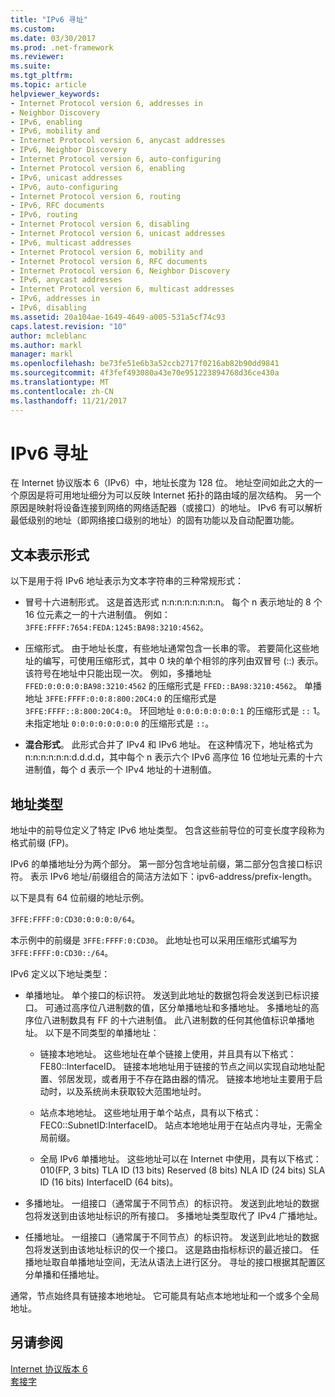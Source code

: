 ```yaml
---
title: "IPv6 寻址"
ms.custom: 
ms.date: 03/30/2017
ms.prod: .net-framework
ms.reviewer: 
ms.suite: 
ms.tgt_pltfrm: 
ms.topic: article
helpviewer_keywords:
- Internet Protocol version 6, addresses in
- Neighbor Discovery
- IPv6, enabling
- IPv6, mobility and
- Internet Protocol version 6, anycast addresses
- IPv6, Neighbor Discovery
- Internet Protocol version 6, auto-configuring
- Internet Protocol version 6, enabling
- IPv6, unicast addresses
- IPv6, auto-configuring
- Internet Protocol version 6, routing
- IPv6, RFC documents
- IPv6, routing
- Internet Protocol version 6, disabling
- Internet Protocol version 6, unicast addresses
- IPv6, multicast addresses
- Internet Protocol version 6, mobility and
- Internet Protocol version 6, RFC documents
- Internet Protocol version 6, Neighbor Discovery
- IPv6, anycast addresses
- Internet Protocol version 6, multicast addresses
- IPv6, addresses in
- IPv6, disabling
ms.assetid: 20a104ae-1649-4649-a005-531a5cf74c93
caps.latest.revision: "10"
author: mcleblanc
ms.author: markl
manager: markl
ms.openlocfilehash: be73fe51e6b3a52ccb2717f0216ab82b90dd9841
ms.sourcegitcommit: 4f3fef493080a43e70e951223894768d36ce430a
ms.translationtype: MT
ms.contentlocale: zh-CN
ms.lasthandoff: 11/21/2017
---
```

# <a name="ipv6-addressing"></a>IPv6 寻址
在 Internet 协议版本 6（IPv6）中，地址长度为 128 位。 地址空间如此之大的一个原因是将可用地址细分为可以反映 Internet 拓扑的路由域的层次结构。 另一个原因是映射将设备连接到网络的网络适配器（或接口）的地址。 IPv6 有可以解析最低级别的地址（即网络接口级别的地址）的固有功能以及自动配置功能。  
  
## <a name="text-representation"></a>文本表示形式  
 以下是用于将 IPv6 地址表示为文本字符串的三种常规形式：  
  
-   冒号十六进制形式。 这是首选形式 n:n:n:n:n:n:n:n。 每个 n 表示地址的 8 个 16 位元素之一的十六进制值。 例如：`3FFE:FFFF:7654:FEDA:1245:BA98:3210:4562`。  
  
-   压缩形式。 由于地址长度，有些地址通常包含一长串的零。 若要简化这些地址的编写，可使用压缩形式，其中 0 块的单个相邻的序列由双冒号 (::) 表示。 该符号在地址中只能出现一次。 例如，多播地址 `FFED:0:0:0:0:BA98:3210:4562` 的压缩形式是 `FFED::BA98:3210:4562`。 单播地址 `3FFE:FFFF:0:0:8:800:20C4:0` 的压缩形式是 `3FFE:FFFF::8:800:20C4:0`。 环回地址 `0:0:0:0:0:0:0:1` 的压缩形式是 `::` 1。 未指定地址 `0:0:0:0:0:0:0:0` 的压缩形式是 `::`。  
  
-   **混合形式**。 此形式合并了 IPv4 和 IPv6 地址。 在这种情况下，地址格式为 n:n:n:n:n:n:d.d.d.d，其中每个 n 表示六个 IPv6 高序位 16 位地址元素的十六进制值，每个 d 表示一个 IPv4 地址的十进制值。  
  
## <a name="address-types"></a>地址类型  
 地址中的前导位定义了特定 IPv6 地址类型。 包含这些前导位的可变长度字段称为格式前缀 (FP)。  
  
 IPv6 的单播地址分为两个部分。 第一部分包含地址前缀，第二部分包含接口标识符。 表示 IPv6 地址/前缀组合的简洁方法如下：ipv6-address/prefix-length。  
  
 以下是具有 64 位前缀的地址示例。  
  
 `3FFE:FFFF:0:CD30:0:0:0:0/64`。  
  
 本示例中的前缀是 `3FFE:FFFF:0:CD30`。 此地址也可以采用压缩形式编写为 `3FFE:FFFF:0:CD30::/64`。  
  
 IPv6 定义以下地址类型：  
  
-   单播地址。 单个接口的标识符。 发送到此地址的数据包将会发送到已标识接口。 可通过高序位八进制数的值，区分单播地址和多播地址。 多播地址的高序位八进制数具有 FF 的十六进制值。 此八进制数的任何其他值标识单播地址。 以下是不同类型的单播地址：  
  
    -   链接本地地址。 这些地址在单个链接上使用，并且具有以下格式：FE80::InterfaceID。 链接本地地址用于链接的节点之间以实现自动地址配置、邻居发现，或者用于不存在路由器的情况。 链接本地地址主要用于启动时，以及系统尚未获取较大范围地址时。  
  
    -   站点本地地址。 这些地址用于单个站点，具有以下格式：FEC0::SubnetID:InterfaceID。 站点本地地址用于在站点内寻址，无需全局前缀。  
  
    -   全局 IPv6 单播地址。 这些地址可以在 Internet 中使用，具有以下格式：010(FP, 3 bits) TLA ID (13 bits) Reserved (8 bits) NLA ID (24 bits) SLA ID (16 bits) InterfaceID (64 bits)。  
  
-   多播地址。 一组接口（通常属于不同节点）的标识符。 发送到此地址的数据包将发送到由该地址标识的所有接口。 多播地址类型取代了 IPv4 广播地址。  
  
-   任播地址。 一组接口（通常属于不同节点）的标识符。 发送到此地址的数据包将发送到由该地址标识的仅一个接口。 这是路由指标标识的最近接口。 任播地址取自单播地址空间，无法从语法上进行区分。 寻址的接口根据其配置区分单播和任播地址。  
  
 通常，节点始终具有链接本地地址。 它可能具有站点本地地址和一个或多个全局地址。  
  
## <a name="see-also"></a>另请参阅  
 [Internet 协议版本 6](../../../docs/framework/network-programming/internet-protocol-version-6.md)  
 [套接字](../../../docs/framework/network-programming/sockets.md)
